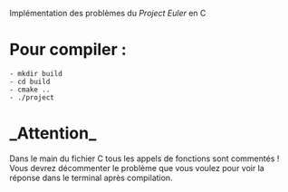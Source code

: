 Implémentation des problèmes du *Project Euler* en C

<h1>Pour compiler :</h1>

    - mkdir build
    - cd build
    - cmake ..
    - ./project

<h1>_Attention_ </h1>

Dans le main du fichier C tous les appels de fonctions sont commentés !
Vous devrez décommenter le problème que vous voulez pour voir la réponse dans le terminal après compilation.


